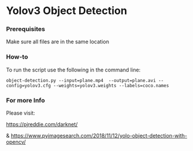 # Yolov3 Object Detection

### Prerequisites

Make sure all files are in the same location

### How-to

To run the script use the following in the command line: 

```
object-detection.py --input=plane.mp4  --output=plane.avi --config=yolov3.cfg --weights=yolov3.weights --labels=coco.names

```

### For more Info

Please visit: 

<https://pjreddie.com/darknet/> 

&
<https://www.pyimagesearch.com/2018/11/12/yolo-object-detection-with-opencv/>

